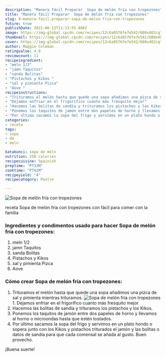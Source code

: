 ```yaml
---
description: "Manera fácil Preparar  Sopa de melón fría con tropezones"
title: "Manera fácil Preparar  Sopa de melón fría con tropezones"
slug: 9-manera-facil-preparar-sopa-de-melon-fria-con-tropezones
future: true
publishDate: 2021-06-12T11:13:55.888Z
image: https://img-global.cpcdn.com/recipes/12c6a8576fe7e542/680x482cq70/sopa-de-melon-fria-con-tropezones-foto-principal.jpg
thumbnail: https://img-global.cpcdn.com/recipes/12c6a8576fe7e542/680x482cq70/sopa-de-melon-fria-con-tropezones-foto-principal.jpg
cover: https://img-global.cpcdn.com/recipes/12c6a8576fe7e542/680x482cq70/sopa-de-melon-fria-con-tropezones-foto-principal.jpg
author: Maggie Coleman
ratingvalue: 4.8
reviewcount: 11
recipeingredient:
- "meln 1/2"
- "jamn Taquitos"
- "sanda Bolitas"
- "Pistachos y Kikos "
- "sal y pimienta Pizca"
- "Aove "
recipeinstructions:
- "Trituramos el melón hasta que quede una sopa añadimos una pizca de sal y pimienta mientras trituramos."
- "Dejamos enfriar en el frigorífico cuanto más fresquito mejor"
- "Hacemos las bolitas de sandía y trituramos los pistachos y los Kikos."
- "Ponemos los taquitos de jamón entre dos papeles de horno y llevamos al horno o microondas hasta que estén tostados."
- "Por último sacamos la sopa del frigo y servimos en un plato hondo o sopera junto con los Kikos y pistachos triturados el jamón y las bolitas o datos de sandía para que cada comensal se añada al gusto. Buen provecho."
categories:
- receta
tags:
- sopa
- de
- meln

katakunci: sopa de meln 
nutrition: 256 calories
recipecuisine: Spainish
preptime: "PT33M"
cooktime: "PT41M"
recipeyield: "4"
recipecategory: Postre

---
```



![Sopa de melón fría con tropezones](https://img-global.cpcdn.com/recipes/12c6a8576fe7e542/680x482cq70/sopa-de-melon-fria-con-tropezones-foto-principal.jpg)

receta Sopa de melón fría con tropezones con fácil para comer con la familia

<!--inarticleads1-->

### Ingredientes y condimentos usado para hacer Sopa de melón fría con tropezones:

1. meln 1/2
1. jamn Taquitos
1. sanda Bolitas
1. Pistachos y Kikos 
1. sal y pimienta Pizca
1. Aove 



<!--inarticleads2-->

### Cómo crear Sopa de melón fría con tropezones:

1. Trituramos el melón hasta que quede una sopa añadimos una pizca de sal y pimienta mientras trituramos.
<img src="https://img-global.cpcdn.com/steps/5574d5a6bb553232/160x128cq70/foto-del-paso-1-de-la-receta-sopa-de-melon-fria-con-tropezones.jpg" alt="Sopa de melón fría con tropezones">1. Dejamos enfriar en el frigorífico cuanto más fresquito mejor
1. Hacemos las bolitas de sandía y trituramos los pistachos y los Kikos.
1. Ponemos los taquitos de jamón entre dos papeles de horno y llevamos al horno o microondas hasta que estén tostados.
1. Por último sacamos la sopa del frigo y servimos en un plato hondo o sopera junto con los Kikos y pistachos triturados el jamón y las bolitas o datos de sandía para que cada comensal se añada al gusto. Buen provecho.



¡Buena suerte!

